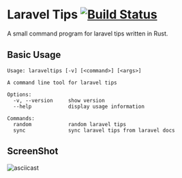 # Laravel Tips [![Build Status]][actions]

[Build Status]: https://img.shields.io/github/actions/workflow/status/godruoyi/laravel-tips/ci.yml?branch=main

[actions]: https://github.com/godruoyi/laravel-tips/actions?query=branch%3Amaster

A small command program for laravel tips written in Rust.

## Basic Usage

```
Usage: laraveltips [-v] [<command>] [<args>]

A command line tool for laravel tips

Options:
  -v, --version     show version
  --help            display usage information

Commands:
  random            random laravel tips
  sync              sync laravel tips from laravel docs
```

## ScreenShot

![asciicast](https://user-images.githubusercontent.com/16079222/234807147-04ed613f-a3e4-4547-8b9e-e761801a7ca0.gif)